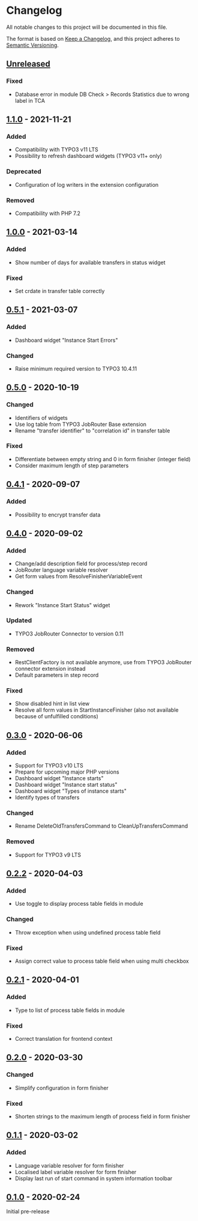 # Changelog
All notable changes to this project will be documented in this file.

The format is based on [Keep a Changelog](https://keepachangelog.com/en/1.0.0/),
and this project adheres to [Semantic Versioning](https://semver.org/spec/v2.0.0.html).

## [Unreleased]

### Fixed
- Database error in module DB Check > Records Statistics due to wrong label in TCA

## [1.1.0] - 2021-11-21

### Added
- Compatibility with TYPO3 v11 LTS
- Possibility to refresh dashboard widgets (TYPO3 v11+ only)

### Deprecated
- Configuration of log writers in the extension configuration

### Removed
- Compatibility with PHP 7.2

## [1.0.0] - 2021-03-14

### Added
- Show number of days for available transfers in status widget

### Fixed
- Set crdate in transfer table correctly

## [0.5.1] - 2021-03-07

### Added
- Dashboard widget "Instance Start Errors"

### Changed
- Raise minimum required version to TYPO3 10.4.11

## [0.5.0] - 2020-10-19

### Changed
- Identifiers of widgets
- Use log table from TYPO3 JobRouter Base extension
- Rename "transfer identifier" to "correlation id" in transfer table

### Fixed
- Differentiate between empty string and 0 in form finisher (integer field)
- Consider maximum length of step parameters

## [0.4.1] - 2020-09-07

### Added
- Possibility to encrypt transfer data

## [0.4.0] - 2020-09-02

### Added
- Change/add description field for process/step record
- JobRouter language variable resolver
- Get form values from ResolveFinisherVariableEvent

### Changed
- Rework "Instance Start Status" widget

### Updated
- TYPO3 JobRouter Connector to version 0.11

### Removed
- RestClientFactory is not available anymore, use from TYPO3 JobRouter connector extension instead
- Default parameters in step record

### Fixed
- Show disabled hint in list view
- Resolve all form values in StartInstanceFinisher (also not available because of unfulfilled conditions)

## [0.3.0] - 2020-06-06

### Added
- Support for TYPO3 v10 LTS
- Prepare for upcoming major PHP versions
- Dashboard widget "Instance starts"
- Dashboard widget "Instance start status"
- Dashboard widget "Types of instance starts"
- Identify types of transfers

### Changed
- Rename DeleteOldTransfersCommand to CleanUpTransfersCommand

### Removed
- Support for TYPO3 v9 LTS

## [0.2.2] - 2020-04-03

### Added
- Use toggle to display process table fields in module

### Changed
- Throw exception when using undefined process table field

### Fixed
- Assign correct value to process table field when using multi checkbox

## [0.2.1] - 2020-04-01

### Added
- Type to list of process table fields in module

### Fixed
- Correct translation for frontend context

## [0.2.0] - 2020-03-30

### Changed
- Simplify configuration in form finisher

### Fixed
- Shorten strings to the maximum length of process field in form finisher

## [0.1.1] - 2020-03-02

### Added
- Language variable resolver for form finisher
- Localised label variable resolver for form finisher
- Display last run of start command in system information toolbar

## [0.1.0] - 2020-02-24

Initial pre-release

[Unreleased]: https://github.com/brotkrueml/typo3-jobrouter-process/compare/v1.1.0...HEAD
[1.1.0]: https://github.com/brotkrueml/typo3-jobrouter-process/compare/v1.0.0...v1.1.0
[1.0.0]: https://github.com/brotkrueml/typo3-jobrouter-process/compare/v0.5.1...v1.0.0
[0.5.1]: https://github.com/brotkrueml/typo3-jobrouter-process/compare/v0.5.0...v0.5.1
[0.5.0]: https://github.com/brotkrueml/typo3-jobrouter-process/compare/v0.4.1...v0.5.0
[0.4.1]: https://github.com/brotkrueml/typo3-jobrouter-process/compare/v0.4.0...v0.4.1
[0.4.0]: https://github.com/brotkrueml/typo3-jobrouter-process/compare/v0.3.0...v0.4.0
[0.3.0]: https://github.com/brotkrueml/typo3-jobrouter-process/compare/v0.2.2...v0.3.0
[0.2.2]: https://github.com/brotkrueml/typo3-jobrouter-process/compare/v0.2.1...v0.2.2
[0.2.1]: https://github.com/brotkrueml/typo3-jobrouter-process/compare/v0.2.0...v0.2.1
[0.2.0]: https://github.com/brotkrueml/typo3-jobrouter-process/compare/v0.1.1...v0.2.0
[0.1.1]: https://github.com/brotkrueml/typo3-jobrouter-process/compare/v0.1.0...v0.1.1
[0.1.0]: https://github.com/brotkrueml/typo3-jobrouter-process/releases/tag/v0.1.0
